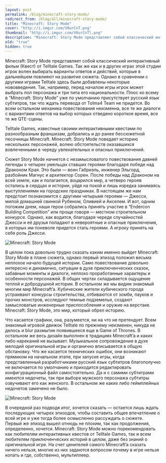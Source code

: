 ```yaml
---
layout: post
permalink: /blog/minecraft-story-mode/
redirect_from: /blog/all/minecraft-story-mode/
title: "Minecraft: Story Mode"
cover: "http://i.imgur.com/V0urCnT.png"
thumbnail: "http://i.imgur.com/V0urCnTl.png"
description: "Minecraft: Story Mode представляет собой классический интерактивный фильм (Квест) от Telltale Games. Так же как и в других играх этой студии игрок волен выбирать варианты ответов и действий, которые в дальнейшем повлияют на развитие сюжета. Однако в сравнении с другими играми Telltale здесь были добавлены некоторые нововведения. Так, например, перед началом игры игрок может выбрать пол персонажа и три типа его национальности. Плюс ко всему в “Minecraft: Story Mode” уже по умолчанию присутствует русский язык субтитров, так что ждать перевода от Tolma4 Team не придется. Во всем остальном механика повествования неизменна, все те же диалоги с вариантами ответов на выбор которых отведено короткое время, все те же QTE-сцены."
old: "true"
hidden: true
---
```


<p main>Minecraft: Story Mode представляет собой классический интерактивный фильм (Квест) от Telltale Games. Так же как и в других играх этой студии игрок волен выбирать варианты ответов и действий, которые в дальнейшем повлияют на развитие сюжета. Однако в сравнении с другими играми Telltale здесь были добавлены некоторые нововведения. Так, например, перед началом игры игрок может выбрать пол персонажа и три типа его национальности. Плюс ко всему в “Minecraft: Story Mode” уже по умолчанию присутствует русский язык субтитров, так что ждать перевода от Tolma4 Team не придется. Во всем остальном механика повествования неизменна, все те же диалоги с вариантами ответов на выбор которых отведено короткое время, все те же QTE-сцены.</p>

<p aside>Telltale Games, известные своими интерактивными квестами по разнообразным франшизам, добрались и до ранее бессюжетной песочницы Minecraft. Minecraft: Story Mode поведает историю нескольких персонажей, волею обстоятельств оказавшихся вовлеченными в череду увлекательных и опасных приключений.</p>

Сюжет Story Mode начнется с незамысловатого повествования давней легенды о четырех умельцах ставших героями благодаря победе над Драконом Края. Это были — воин Габриэль, инженер Эльгорд, разбойник Магнус и архитектор Сорен. После победы над Драконом на всей земле, как и полагается, воцарился мир, а четверо героев остались в сердцах и истории, уйдя на покой и лишь изредка занимаясь выступлениями на городских праздниках. В настоящем же нам предстоит познакомится с другими четырьмя героями — Джесси, милой домашней свинкой Рубеном, Оливией и Акселем. И вот, одним погожим днем, наши герои собрались принять участие в “Endercon Building Competition” или проще говоря — местном строительном конкурсе. Однако, как водится, благодаря череде случайностей Джесси и её друзья попадают в невероятные и опасные приключения, в которых им поневоле придется стать героями. А игроку принять на себя роль Джесси.

![Minecraft: Story Mode](http://i.imgur.com/lDXX3QC.png)

В целом пока довольно трудно сказать каким именно выйдет Minecraft: Story Mode в плане сюжета, однако первый эпизод положил весьма неплохое начало будущей истории. Само повествование довольно интересно и динамично, ситуации в духе приключенческих сказок, забавные моменты и диалоги, неплохо проработанные характеры и особенности персонажей. В общих чертах складывается ощущение теплой и добродушной истории. В остальном же мы видим знакомый многим мир Minecraft’a. Кубические жители кубического города устраивают конкурсы строительства, отбиваются от зомби, пауков и прочих монстров, исследуют темные подземелья, создают замысловатые инженерные приспособления и оружие на верстаке. Minecraft: Story Mode, это мир, который обрел историю.

Что касается графики, она, разумеется, ни на что не претендует. Всем знакомый игровой движок Telltale по прежнему неизменен, никуда не делось и blur размытие появившееся еще в Game of Thrones. В остальном же весь дизайн выполнен в традициях Minecraft’a и каких либо нареканий не вызывает. Музыкальное сопровождение в духе мелодий оригинальной игры и органично вписывается в общую обстановку. Что же касается технических ошибок, они возникают прямиком на начальном этапе, при запуске игры, когда представленный разработчиками русский язык субтитров благополучно не включается по умолчанию и приходится редактировать конфигурационный файл самостоятельно. Да и с самими субтитрами имеются недочеты, так при выборе мужского персонажа субтитры озвучивают его как женского. В остальном же каких либо геймплейных недочетов замечено не было.

![Minecraft: Story Mode](http://i.imgur.com/8rbAbHH.png)

В очередной раз подводя итог, хочется сказать — остается лишь ждать последующих четырех эпизодов, чтобы составить общее впечатление о всей игре и уже тогда более осмысленно рассуждать о сюжете. Первый же эпизод вышел отнюдь не плохим, так как продолжения, определенно, хочется. Minecraft: Story Mode можно порекомендовать как любителям интерактивных квестов от Telltale Games, так и всем любителям приключенческих историй в целом, даже без знаний о оригинальной игре. На счет ценителей самого Minecraft’a сказать ничего нельзя, многие из них задаются вопросом почему в игре нельзя копать и где, собственно, мультиплеер.